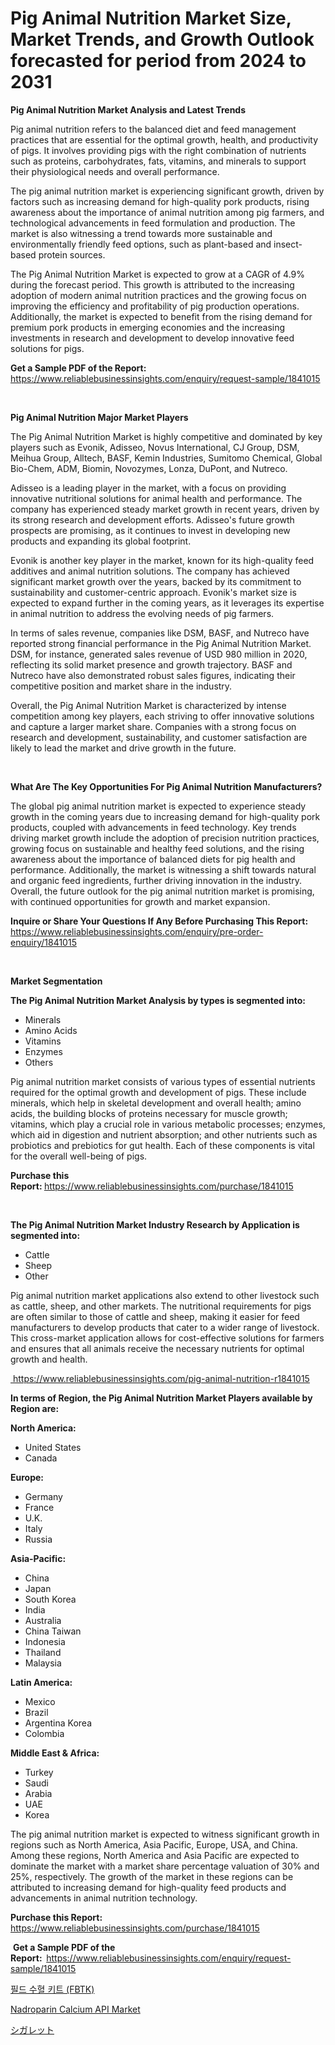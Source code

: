 <p><h1>Pig Animal Nutrition Market Size, Market Trends, and Growth Outlook forecasted for period from 2024 to 2031</h1></p><p><strong>Pig Animal Nutrition Market Analysis and Latest Trends</strong></p>
<p><p>Pig animal nutrition refers to the balanced diet and feed management practices that are essential for the optimal growth, health, and productivity of pigs. It involves providing pigs with the right combination of nutrients such as proteins, carbohydrates, fats, vitamins, and minerals to support their physiological needs and overall performance.</p><p>The pig animal nutrition market is experiencing significant growth, driven by factors such as increasing demand for high-quality pork products, rising awareness about the importance of animal nutrition among pig farmers, and technological advancements in feed formulation and production. The market is also witnessing a trend towards more sustainable and environmentally friendly feed options, such as plant-based and insect-based protein sources.</p><p>The Pig Animal Nutrition Market is expected to grow at a CAGR of 4.9% during the forecast period. This growth is attributed to the increasing adoption of modern animal nutrition practices and the growing focus on improving the efficiency and profitability of pig production operations. Additionally, the market is expected to benefit from the rising demand for premium pork products in emerging economies and the increasing investments in research and development to develop innovative feed solutions for pigs.</p></p>
<p><strong>Get a Sample PDF of the Report:&nbsp;</strong> <a href="https://www.reliablebusinessinsights.com/enquiry/request-sample/1841015">https://www.reliablebusinessinsights.com/enquiry/request-sample/1841015</a></p>
<p>&nbsp;</p>
<p><strong>Pig Animal Nutrition Major Market Players</strong></p>
<p><p>The Pig Animal Nutrition Market is highly competitive and dominated by key players such as Evonik, Adisseo, Novus International, CJ Group, DSM, Meihua Group, Alltech, BASF, Kemin Industries, Sumitomo Chemical, Global Bio-Chem, ADM, Biomin, Novozymes, Lonza, DuPont, and Nutreco.</p><p>Adisseo is a leading player in the market, with a focus on providing innovative nutritional solutions for animal health and performance. The company has experienced steady market growth in recent years, driven by its strong research and development efforts. Adisseo's future growth prospects are promising, as it continues to invest in developing new products and expanding its global footprint.</p><p>Evonik is another key player in the market, known for its high-quality feed additives and animal nutrition solutions. The company has achieved significant market growth over the years, backed by its commitment to sustainability and customer-centric approach. Evonik's market size is expected to expand further in the coming years, as it leverages its expertise in animal nutrition to address the evolving needs of pig farmers.</p><p>In terms of sales revenue, companies like DSM, BASF, and Nutreco have reported strong financial performance in the Pig Animal Nutrition Market. DSM, for instance, generated sales revenue of USD 980 million in 2020, reflecting its solid market presence and growth trajectory. BASF and Nutreco have also demonstrated robust sales figures, indicating their competitive position and market share in the industry.</p><p>Overall, the Pig Animal Nutrition Market is characterized by intense competition among key players, each striving to offer innovative solutions and capture a larger market share. Companies with a strong focus on research and development, sustainability, and customer satisfaction are likely to lead the market and drive growth in the future.</p></p>
<p>&nbsp;</p>
<p><strong>What Are The Key Opportunities For Pig Animal Nutrition Manufacturers?</strong></p>
<p><p>The global pig animal nutrition market is expected to experience steady growth in the coming years due to increasing demand for high-quality pork products, coupled with advancements in feed technology. Key trends driving market growth include the adoption of precision nutrition practices, growing focus on sustainable and healthy feed solutions, and the rising awareness about the importance of balanced diets for pig health and performance. Additionally, the market is witnessing a shift towards natural and organic feed ingredients, further driving innovation in the industry. Overall, the future outlook for the pig animal nutrition market is promising, with continued opportunities for growth and market expansion.</p></p>
<p><strong>Inquire or Share Your Questions If Any Before Purchasing This Report:</strong> <a href="https://www.reliablebusinessinsights.com/enquiry/pre-order-enquiry/1841015">https://www.reliablebusinessinsights.com/enquiry/pre-order-enquiry/1841015</a></p>
<p>&nbsp;</p>
<p><strong>Market Segmentation</strong></p>
<p><strong>The Pig Animal Nutrition Market Analysis by types is segmented into:</strong></p>
<p><ul><li>Minerals</li><li>Amino Acids</li><li>Vitamins</li><li>Enzymes</li><li>Others</li></ul></p>
<p><p>Pig animal nutrition market consists of various types of essential nutrients required for the optimal growth and development of pigs. These include minerals, which help in skeletal development and overall health; amino acids, the building blocks of proteins necessary for muscle growth; vitamins, which play a crucial role in various metabolic processes; enzymes, which aid in digestion and nutrient absorption; and other nutrients such as probiotics and prebiotics for gut health. Each of these components is vital for the overall well-being of pigs.</p></p>
<p><strong>Purchase this Report:&nbsp;</strong><a href="https://www.reliablebusinessinsights.com/purchase/1841015">https://www.reliablebusinessinsights.com/purchase/1841015</a></p>
<p>&nbsp;</p>
<p><strong>The Pig Animal Nutrition Market Industry Research by Application is segmented into:</strong></p>
<p><ul><li>Cattle</li><li>Sheep</li><li>Other</li></ul></p>
<p><p>Pig animal nutrition market applications also extend to other livestock such as cattle, sheep, and other markets. The nutritional requirements for pigs are often similar to those of cattle and sheep, making it easier for feed manufacturers to develop products that cater to a wider range of livestock. This cross-market application allows for cost-effective solutions for farmers and ensures that all animals receive the necessary nutrients for optimal growth and health.</p></p>
<p><a href="https://www.reliablebusinessinsights.com/pig-animal-nutrition-r1841015">&nbsp;https://www.reliablebusinessinsights.com/pig-animal-nutrition-r1841015</a></p>
<p><strong>In terms of Region, the Pig Animal Nutrition Market Players available by Region are:</strong></p>
<p>
    <p> <strong> North America: </strong>
        <ul>
            <li>United States</li>
            <li>Canada</li>
        </ul>
        </p> 
    <p> <strong> Europe: </strong>
        <ul>
            <li>Germany</li>
            <li>France</li>
            <li>U.K.</li>
            <li>Italy</li>
            <li>Russia</li>
        </ul>
        </p> 
    <p> <strong> Asia-Pacific: </strong>
        <ul>
            <li>China</li>
            <li>Japan</li>
            <li>South Korea</li>
            <li>India</li>
            <li>Australia</li>
            <li>China Taiwan</li>
            <li>Indonesia</li>
            <li>Thailand</li>
            <li>Malaysia</li>
        </ul>
        </p> 
    <p> <strong> Latin America: </strong>
        <ul>
            <li>Mexico</li>
            <li>Brazil</li>
            <li>Argentina Korea</li>
            <li>Colombia</li>
        </ul>
        </p> 
    <p> <strong> Middle East & Africa: </strong>
        <ul>
            <li>Turkey</li>
            <li>Saudi</li>
            <li>Arabia</li>
            <li>UAE</li>
            <li>Korea</li>
        </ul>
    </p>
    </p>
<p><p>The pig animal nutrition market is expected to witness significant growth in regions such as North America, Asia Pacific, Europe, USA, and China. Among these regions, North America and Asia Pacific are expected to dominate the market with a market share percentage valuation of 30% and 25%, respectively. The growth of the market in these regions can be attributed to increasing demand for high-quality feed products and advancements in animal nutrition technology.</p></p>
<p><strong>Purchase this Report: </strong><a href="https://www.reliablebusinessinsights.com/purchase/1841015">https://www.reliablebusinessinsights.com/purchase/1841015</a></p>
<p>&nbsp;<strong>Get a Sample PDF of the Report:&nbsp;&nbsp;</strong><a href="https://www.reliablebusinessinsights.com/enquiry/request-sample/1841015">https://www.reliablebusinessinsights.com/enquiry/request-sample/1841015</a></p>
<p><strong></strong></p>
<p><p><a href="https://github.com/konokaryan/Market-Research-Report-List-1/blob/main/1613708144386.md">필드 수혈 키트 (FBTK)</a></p><p><a href="https://github.com/MyrtisWest1/Market-Research-Report-List-1/blob/main/nadroparin-calcium-api-market.md">Nadroparin Calcium API Market</a></p><p><a href="https://github.com/oqoeusbvpadwjs08/Market-Research-Report-List-2/blob/main/5826335138342.md">シガレット</a></p></p>